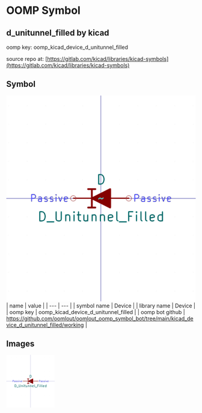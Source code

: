 # OOMP Symbol  
## d_unitunnel_filled  by kicad  
  
oomp key: oomp_kicad_device_d_unitunnel_filled  
  
source repo at: [https://gitlab.com/kicad/libraries/kicad-symbols](https://gitlab.com/kicad/libraries/kicad-symbols)  
## Symbol  
  
[![working.png](working_600.png)](working.png)  
| name | value | 
| --- | --- | 
| symbol name | Device | 
| library name | Device | 
| oomp key | oomp_kicad_device_d_unitunnel_filled | 
| oomp bot github | https://github.com/oomlout/oomlout_oomp_symbol_bot/tree/main/kicad_device_d_unitunnel_filled/working | 
## Images  
  
[![working.png](working_140.png)](working.png)  
